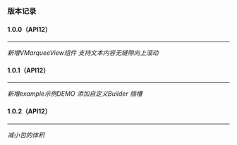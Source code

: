 ### 版本记录
#### 1.0.0（API12）
___
*新增VMarqueeView组件  支持文本内容无缝隙向上滚动*

#### 1.0.1（API12）
___
*新增example示例DEMO 添加自定义Builder 插槽*


#### 1.0.2（API12）
___
*减小包的体积*